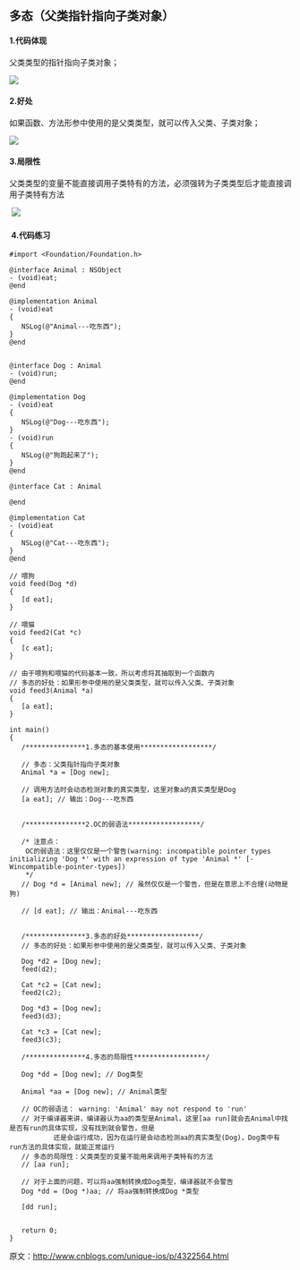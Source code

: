 ## 多态（父类指针指向子类对象）

#### 1.代码体现

父类类型的指针指向子类对象；

![](http://upload-images.jianshu.io/upload_images/5267500-b63ad2b70e8196bc.png?imageMogr2/auto-orient/strip%7CimageView2/2/w/1240)





#### 2.好处

如果函数、方法形参中使用的是父类类型，就可以传入父类、子类对象；

![](http://upload-images.jianshu.io/upload_images/5267500-ddc5a375b1084adc.png?imageMogr2/auto-orient/strip%7CimageView2/2/w/1240)





#### 3.局限性

父类类型的变量不能直接调用子类特有的方法，必须强转为子类类型后才能直接调用子类特有方法

 ![](http://upload-images.jianshu.io/upload_images/5267500-84caf84a276d641b.png?imageMogr2/auto-orient/strip%7CimageView2/2/w/1240)





####  4.代码练习

 ```
#import <Foundation/Foundation.h>

@interface Animal : NSObject
- (void)eat;
@end

@implementation Animal
- (void)eat
{
    NSLog(@"Animal---吃东西");
}
@end


@interface Dog : Animal
- (void)run;
@end

@implementation Dog
- (void)eat
{
    NSLog(@"Dog---吃东西");
}
- (void)run
{
    NSLog(@"狗跑起来了");
}
@end

@interface Cat : Animal

@end

@implementation Cat
- (void)eat
{
    NSLog(@"Cat---吃东西");
}
@end

// 喂狗
void feed(Dog *d)
{
    [d eat];
}

// 喂猫
void feed2(Cat *c)
{
    [c eat];
}

// 由于喂狗和喂猫的代码基本一致，所以考虑将其抽取到一个函数内
// 多态的好处：如果形参中使用的是父类类型，就可以传入父类、子类对象
void feed3(Animal *a)
{
    [a eat];
}

int main()
{
    /***************1.多态的基本使用******************/
    
    // 多态：父类指针指向子类对象
    Animal *a = [Dog new];
    
    // 调用方法时会动态检测对象的真实类型，这里对象a的真实类型是Dog
    [a eat]; // 输出：Dog---吃东西
    
    
    /***************2.OC的弱语法******************/
    
    /* 注意点：
     OC的弱语法：这里仅仅是一个警告(warning: incompatible pointer types initializing 'Dog *' with an expression of type 'Animal *' [-Wincompatible-pointer-types])
     */
    // Dog *d = [Animal new]; // 虽然仅仅是一个警告，但是在意思上不合理(动物是狗)
    
    // [d eat]; // 输出：Animal---吃东西
    
    
    /***************3.多态的好处******************/
    // 多态的好处：如果形参中使用的是父类类型，就可以传入父类、子类对象
    
    Dog *d2 = [Dog new];
    feed(d2);
    
    Cat *c2 = [Cat new];
    feed2(c2);
    
    Dog *d3 = [Dog new];
    feed3(d3);
    
    Cat *c3 = [Cat new];
    feed3(c3);
    
    /***************4.多态的局限性******************/
    
    Dog *dd = [Dog new]; // Dog类型
    
    Animal *aa = [Dog new]; // Animal类型
    
    // OC的弱语法： warning: 'Animal' may not respond to 'run'
    // 对于编译器来讲，编译器认为aa的类型是Animal，这里[aa run]就会去Animal中找是否有run的具体实现，没有找到就会警告，但是
            还是会运行成功，因为在运行是会动态检测aa的真实类型(Dog)，Dog类中有run方法的具体实现，就能正常运行
    // 多态的局限性：父类类型的变量不能用来调用子类特有的方法
    // [aa run];
    
    // 对于上面的问题，可以将aa强制转换成Dog类型，编译器就不会警告
    Dog *dd = (Dog *)aa; // 将aa强制转换成Dog *类型
    
    [dd run];
    
    
    return 0;
}
 ```
原文：http://www.cnblogs.com/unique-ios/p/4322564.html